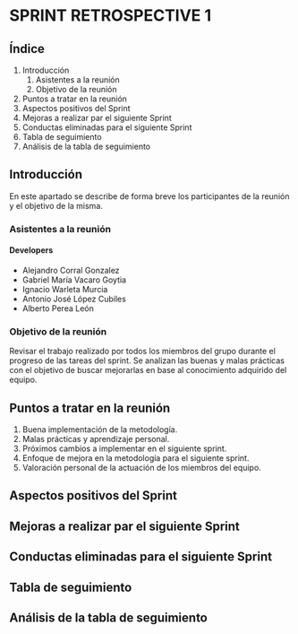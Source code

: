 # SPRINT RETROSPECTIVE 1

## Índice
1. Introducción
   1. Asistentes a la reunión
   2. Objetivo de la reunión
2. Puntos a tratar en la reunión
3. Aspectos positivos del Sprint
4. Mejoras a realizar par el siguiente Sprint
5. Conductas eliminadas para el siguiente Sprint
6. Tabla de seguimiento
7. Análisis de la tabla de seguimiento

## Introducción
En este apartado se describe de forma breve los participantes de la reunión y el objetivo de la misma.
### Asistentes a la reunión
#### Developers
- Alejandro Corral Gonzalez
- Gabriel María Vacaro Goytia
- Ignacio Warleta Murcia
- Antonio José López Cubiles
- Alberto Perea León
### Objetivo de la reunión
Revisar el trabajo realizado por todos los miembros del grupo durante el progreso de las tareas del sprint. Se analizan las buenas y malas prácticas con el objetivo de buscar mejorarlas en base al conocimiento adquirido del equipo.

## Puntos a tratar en la reunión
1. Buena implementación de la metodología.
2. Malas prácticas y aprendizaje personal.
3. Próximos cambios a implementar en el siguiente sprint.
4. Enfoque de mejora en la metodología para el siguiente sprint.
5. Valoración personal de la actuación de los miembros del equipo.

## Aspectos positivos del Sprint


## Mejoras a realizar par el siguiente Sprint


## Conductas eliminadas para el siguiente Sprint


## Tabla de seguimiento


## Análisis de la tabla de seguimiento